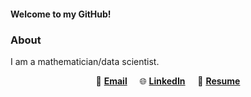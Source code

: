 #### Welcome to my GitHub!

### About
I am a mathematician/data scientist.

<p align="center">
 📧 <a href='mailto: anshengmay@gmail.com' target='_blank'><b>Email</b></a> &nbsp; &nbsp;
🌐 <a href='https://www.linkedin.com/in/shengmei-an' target='_blank'><b>LinkedIn</b></a> &nbsp; &nbsp;
📄 <a href='' target='_blank'><b>Resume</b></a> 
</p>

